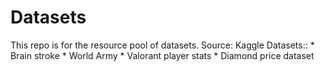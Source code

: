 # Datasets
This repo is for the resource pool of datasets.
Source: Kaggle
Datasets::
           * Brain stroke
           * World Army
           * Valorant player stats
           * Diamond price dataset
